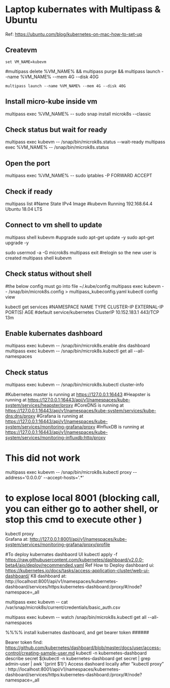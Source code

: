 # Laptop kubernates with Multipass & Ubuntu 

Ref: https://ubuntu.com/blog/kubernetes-on-mac-how-to-set-up

## Createvm
```
set VM_NAME=kubevm
```
#multipass delete %VM_NAME% && multipass purge && multipass launch --name %VM_NAME% --mem 4G --disk 40G
```
multipass launch --name %VM_NAME% --mem 4G --disk 40G
```


## Install micro-kube inside vm 
multipass exec %VM_NAME% -- sudo snap install microk8s --classic


## Check status but wait for ready
multipass exec kubevm -- /snap/bin/microk8s.status --wait-ready
multipass exec %VM_NAME% -- /snap/bin/microk8s.status

## Open the port     
multipass exec %VM_NAME% -- sudo iptables -P FORWARD ACCEPT 


## Check if ready
multipass list
#Name                    State             IPv4             Image
#kubevm                  Running           192.168.64.4     Ubuntu 18.04 LTS



## Connect to vm shell to update
multipass shell kubevm
#upgrade
sudo apt-get update -y
sudo apt-get upgrade -y

sudo usermod -a -G microk8s multipass
exit
#relogin so the new user is created
multipass shell kubevm

## Check status without shell
#the below config must go into file ~/.kube/config
multipass exec kubevm -- /snap/bin/microk8s.config   > multipass_kubeconfig.yaml
kubectl config view

kubectl get services
#NAMESPACE   NAME                 TYPE        CLUSTER-IP     EXTERNAL-IP   PORT(S)   AGE
#default     service/kubernetes   ClusterIP   10.152.183.1   <none>        443/TCP   13m


## Enable kubernates dashboard
multipass exec kubevm -- /snap/bin/microk8s.enable dns dashboard
multipass exec kubevm -- /snap/bin/microk8s.kubectl get all --all-namespaces 

## Check status
multipass exec kubevm -- /snap/bin/microk8s.kubectl cluster-info

#Kubernetes master is running at https://127.0.0.1:16443
#Heapster is running at https://127.0.0.1:16443/api/v1/namespaces/kube-system/services/heapster/proxy
#CoreDNS is running at https://127.0.0.1:16443/api/v1/namespaces/kube-system/services/kube-dns:dns/proxy
#Grafana is running at https://127.0.0.1:16443/api/v1/namespaces/kube-system/services/monitoring-grafana/proxy
#InfluxDB is running at https://127.0.0.1:16443/api/v1/namespaces/kube-system/services/monitoring-influxdb:http/proxy


# This did not work
multipass exec kubevm -- /snap/bin/microk8s.kubectl proxy --address='0.0.0.0' --accept-hosts='.*'

# to explose local 8001 (blocking call, you can either go to aother shell, or stop this cmd to execute other )
kubectl proxy   
Grafana at:  http://127.0.0.1:8001/api/v1/namespaces/kube-system/services/monitoring-grafana/proxy/profile

#To deploy kubernates dashbaord UI
kubectl apply -f https://raw.githubusercontent.com/kubernetes/dashboard/v2.0.0-beta4/aio/deploy/recommended.yaml
Ref How to Deploy dashboard ui: https://kubernetes.io/docs/tasks/access-application-cluster/web-ui-dashboard/
K8 dashboard at:  http://localhost:8001/api/v1/namespaces/kubernetes-dashboard/services/https:kubernetes-dashboard:/proxy/#/node?namespace=_all


multipass exec kubevm -- cat /var/snap/microk8s/current/credentials/basic_auth.csv


multipass exec kubevm -- watch /snap/bin/microk8s.kubectl get all --all-namespaces  

%%%% install kubernates dashboard, and get bearer token ######


Bearer token find: https://github.com/kubernetes/dashboard/blob/master/docs/user/access-control/creating-sample-user.md
kubectl -n kubernetes-dashboard describe secret $(kubectl -n kubernetes-dashboard get secret | grep admin-user | awk '{print $1}')
Access dashoard locally after "kubectl proxy” : http://localhost:8001/api/v1/namespaces/kubernetes-dashboard/services/https:kubernetes-dashboard:/proxy/#/node?namespace=_all

